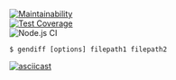 [![Maintainability](https://api.codeclimate.com/v1/badges/ec2d362cf68403623883/maintainability)](https://codeclimate.com/github/akulahere/frontend-project-lvl2/maintainability)  
[![Test Coverage](https://api.codeclimate.com/v1/badges/ec2d362cf68403623883/test_coverage)](https://codeclimate.com/github/akulahere/frontend-project-lvl2/test_coverage)  
![Node.js CI](https://github.com/akulahere/frontend-project-lvl2/workflows/Node.js%20CI/badge.svg)  
```
$ gendiff [options] filepath1 filepath2
```  
[![asciicast](https://asciinema.org/a/fE0tejdiXa2htQodBWpP7DYtd.svg)](https://asciinema.org/a/fE0tejdiXa2htQodBWpP7DYtd)
